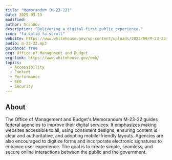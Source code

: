 ```yaml
---
title: "Memorandum (M-23-22)"
date: 2025-03-19
modified: 
author: ScanGov
description: "Delivering a digital-first public experience."
icon: "fa-solid fa-scroll"
website: https://www.whitehouse.gov/wp-content/uploads/2023/09/M-23-22-Delivering-a-Digital-First-Public-Experience.pdf
audio: m-23-22.mp3
guidance: true
org: Office of Management and Budget
org-link: https://www.whitehouse.gov/omb/
topics:
  - Accessibility
  - Content
  - Performance
  - SEO
  - Security
---
```


## About

The Office of Management and Budget's Memorandum M-23-22 guides federal agencies to improve their digital services. It emphasizes making websites accessible to all, using consistent designs, ensuring content is clear and authoritative, and adopting mobile-friendly layouts. Agencies are also encouraged to digitize forms and incorporate electronic signatures to enhance user experience. The goal is to create simple, seamless, and secure online interactions between the public and the government.